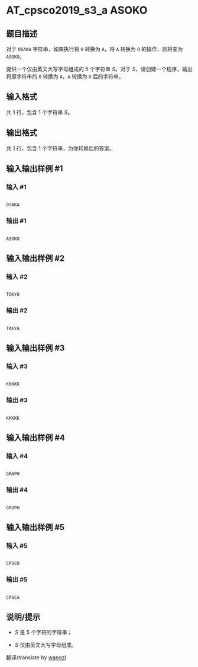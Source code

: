 # AT_cpsco2019_s3_a ASOKO

## 题目描述

对于 `OSAKA` 字符串，如果执行将 `O` 转换为 `A`，将 `A` 转换为 `O` 的操作，则将变为 `ASOKO`。  
提供一个仅由英文大写字母组成的 $5$ 个字符串 $S$。对于 $S$，请创建一个程序，输出将原字符串的 `O` 转换为 `A`，`A` 转换为 `O` 后的字符串。

## 输入格式

共 $1$ 行，包含 $1$ 个字符串 $S$。

## 输出格式

共 $1$ 行，包含 $1$ 个字符串，为你转换后的答案。

## 输入输出样例 #1

### 输入 #1

```
OSAKA
```

### 输出 #1

```
ASOKO
```

## 输入输出样例 #2

### 输入 #2

```
TOKYO
```

### 输出 #2

```
TAKYA
```

## 输入输出样例 #3

### 输入 #3

```
KKKKK
```

### 输出 #3

```
KKKKK
```

## 输入输出样例 #4

### 输入 #4

```
GRAPH
```

### 输出 #4

```
GROPH
```

## 输入输出样例 #5

### 输入 #5

```
CPSCO
```

### 输出 #5

```
CPSCA
```

## 说明/提示

- $S$ 是 $5$ 个字符的字符串；  
- $S$ 仅由英文大写字母组成。  

翻译/translate by [wangzl](https://www.luogu.com.cn/user/222039)